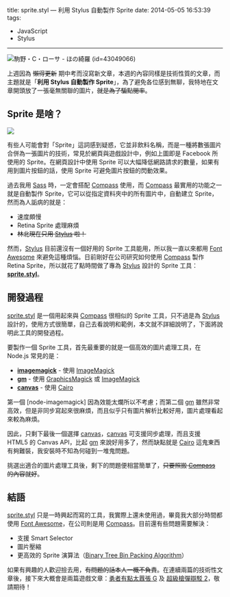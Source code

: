title: sprite.styl — 利用 Stylus 自動製作 Sprite
date: 2014-05-05 16:53:39
tags:
- JavaScript
- Stylus
---

![駒野・C・ローサ - ほの綺羅 (id=43049066)](http://i.minus.com/ibpxy719URHw77.jpg)

上週因為 ~~懶得更新~~ 期中考而沒寫新文章，本週的內容同樣是技術性質的文章，而主題就是「**利用 Stylus 自動製作 Sprite**」，為了避免各位感到無聊，我特地在文章開頭放了一張毫無關聯的圖片，~~就是為了騙點閱率~~。

<!-- more -->

## Sprite 是啥？

![](http://i.minus.com/ibxXoah3EFr8Pm.png)

有些人可能會對「Sprite」這詞感到疑惑，它並非飲料名稱，而是一種將數張圖片合併為一張圖片的技術，常見於網頁與遊戲設計中，例如上圖即是 Facebook 所使用的 Sprite。在網頁設計中使用 Sprite 可以大幅降低網路請求的數量，如果有用到圖片按鈕的話，使用 Sprite 可避免圖片按鈕的閃動效果。

過去我用 [Sass] 時，一定會搭配 [Compass] 使用，而 [Compass] 最實用的功能之一就是自動製作 Sprite，它可以從指定資料夾中的所有圖片中，自動建立 Sprite，然而為人詬病的就是：

- 速度頗慢
- Retina Sprite 處理麻煩
- ~~林北現在只用 [Stylus] 啦！~~

然而，[Stylus] 目前還沒有一個好用的 Sprite 工具能用，所以我一直以來都用 [Font Awesome] 來避免這種煩惱。日前剛好在公司研究如何使用 [Compass] 製作 Retina Sprite，所以就花了點時間做了專為 [Stylus] 設計的 Sprite 工具：**[sprite.styl]**。

## 開發過程

[sprite.styl] 是一個用起來與 [Compass] 很相似的 Sprite 工具，只不過是為 [Stylus] 設計的，使用方式很簡單，自己去看說明和範例，本文就不詳細說明了，下面將說明此工具的開發過程。

要製作一個 Sprite 工具，首先最重要的就是一個高效的圖片處理工具，在 Node.js 常見的是：

- **[imagemagick]** - 使用 [ImageMagick]
- **[gm]** - 使用 [GraphicsMagick] 或 [ImageMagick]
- **[canvas]** - 使用 [Cairo]

第一個 [node-imagemagick] 因為效能太爛所以不考慮；而第二個 [gm] 雖然非常高效，但是非同步寫起來很麻煩，而且似乎只有圖片解析比較好用，圖片處理看起來較為麻煩。

因此，只剩下最後一個選擇 [canvas]，[canvas] 可支援同步處理，而且支援 HTML5 的 Canvas API，比起 [gm] 來說好用多了，然而缺點就是 [Cairo] 這鬼東西有夠難裝，我安裝時不知為何碰到一堆鬼問題。

挑選出適合的圖片處理工具後，剩下的問題便相當簡單了，~~只要照搬 [Compass] 的內容就好~~。

## 結語

[sprite.styl] 只是一時興起而寫的工具，我實際上還未使用過，畢竟我大部分時間都使用 [Font Awesome]，在公司則是用 [Compass]。目前還有些問題需要解決：

- 支援 Smart Selector
- 圖片壓縮
- 更高效的 Sprite 演算法（[Binary Tree Bin Packing Algorithm](http://codeincomplete.com/posts/2011/5/7/bin_packing/)）

如果有興趣的人歡迎撿去用，~~有問題的話本人一概不負責~~。在連續兩篇的技術性文章後，接下來大概會是兩篇遊戲文章：[勇者有點太囂張 G] 及 [超級槍彈辯駁 2]，敬請期待！

[Sass]: http://sass-lang.com/
[Compass]: http://compass-style.org/
[Stylus]: http://learnboost.github.io/stylus/
[Font Awesome]: http://fortawesome.github.io/Font-Awesome/
[sprite.styl]: https://github.com/tommy351/sprite.styl
[imagemagick]: https://github.com/rsms/node-imagemagick
[ImageMagick]: http://www.imagemagick.org/
[gm]: https://github.com/aheckmann/gm
[GraphicsMagick]: http://www.graphicsmagick.org/
[canvas]: https://github.com/LearnBoost/node-canvas
[Cairo]: http://cairographics.org/
[勇者有點太囂張 G]: http://www.jp.playstation.com/software/title/jp9000pcsc00047_000000000000000001.html
[超級槍彈辯駁 2]: http://www.danganronpa.com/2/